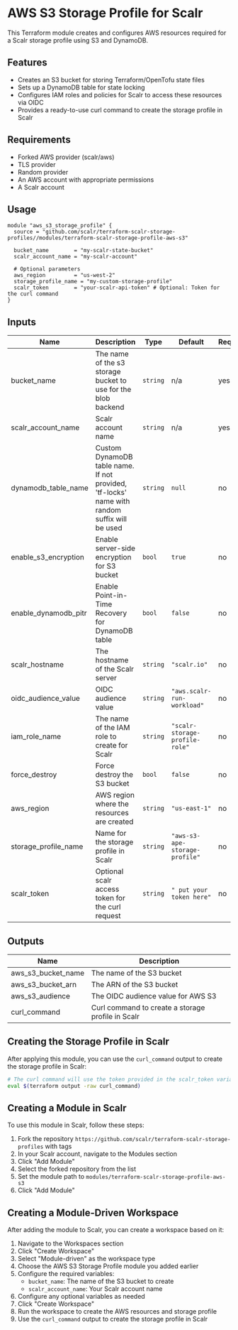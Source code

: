 # AWS S3 Storage Profile for Scalr

This Terraform module creates and configures AWS resources required for a Scalr storage profile using S3 and DynamoDB.


## Features

- Creates an S3 bucket for storing Terraform/OpenTofu state files
- Sets up a DynamoDB table for state locking
- Configures IAM roles and policies for Scalr to access these resources via OIDC
- Provides a ready-to-use curl command to create the storage profile in Scalr

## Requirements

- Forked AWS provider (scalr/aws)
- TLS provider
- Random provider
- An AWS account with appropriate permissions
- A Scalr account

## Usage

```hcl
module "aws_s3_storage_profile" {
  source = "github.com/scalr/terraform-scalr-storage-profiles//modules/terraform-scalr-storage-profile-aws-s3"

  bucket_name        = "my-scalr-state-bucket"
  scalr_account_name = "my-scalr-account"

  # Optional parameters
  aws_region         = "us-west-2"
  storage_profile_name = "my-custom-storage-profile"
  scalr_token        = "your-scalr-api-token" # Optional: Token for the curl command
}
```

## Inputs

| Name | Description | Type | Default | Required |
|------|-------------|------|---------|----------|
| bucket_name | The name of the s3 storage bucket to use for the blob backend | `string` | n/a | yes |
| scalr_account_name | Scalr account name | `string` | n/a | yes |
| dynamodb_table_name | Custom DynamoDB table name. If not provided, 'tf-locks' name with random suffix will be used | `string` | `null` | no |
| enable_s3_encryption | Enable server-side encryption for S3 bucket | `bool` | `true` | no |
| enable_dynamodb_pitr | Enable Point-in-Time Recovery for DynamoDB table | `bool` | `false` | no |
| scalr_hostname | The hostname of the Scalr server | `string` | `"scalr.io"` | no |
| oidc_audience_value | OIDC audience value | `string` | `"aws.scalr-run-workload"` | no |
| iam_role_name | The name of the IAM role to create for Scalr | `string` | `"scalr-storage-profile-role"` | no |
| force_destroy | Force destroy the S3 bucket | `bool` | `false` | no |
| aws_region | AWS region where the resources are created | `string` | `"us-east-1"` | no |
| storage_profile_name | Name for the storage profile in Scalr | `string` | `"aws-s3-ape-storage-profile"` | no |
| scalr_token | Optional scalr access token for the curl request | `string` | `" put your token here"` | no |

## Outputs

| Name | Description |
|------|-------------|
| aws_s3_bucket_name | The name of the S3 bucket |
| aws_s3_bucket_arn | The ARN of the S3 bucket |
| aws_s3_audience | The OIDC audience value for AWS S3 |
| curl_command | Curl command to create a storage profile in Scalr |

## Creating the Storage Profile in Scalr

After applying this module, you can use the `curl_command` output to create the storage profile in Scalr:

```bash
# The curl command will use the token provided in the scalr_token variable
eval $(terraform output -raw curl_command)
```

## Creating a Module in Scalr

To use this module in Scalr, follow these steps:
1. Fork the repository `https://github.com/scalr/terraform-scalr-storage-profiles` with tags
2. In your Scalr account, navigate to the Modules section
3. Click "Add Module"
4. Select the forked repository from the list
5. Set the module path to `modules/terraform-scalr-storage-profile-aws-s3`
6. Click "Add Module"

## Creating a Module-Driven Workspace

After adding the module to Scalr, you can create a workspace based on it:

1. Navigate to the Workspaces section
2. Click "Create Workspace"
3. Select "Module-driven" as the workspace type
4. Choose the AWS S3 Storage Profile module you added earlier
5. Configure the required variables:
   - `bucket_name`: The name of the S3 bucket to create
   - `scalr_account_name`: Your Scalr account name
6. Configure any optional variables as needed
7. Click "Create Workspace"
8. Run the workspace to create the AWS resources and storage profile
9. Use the `curl_command` output to create the storage profile in Scalr

